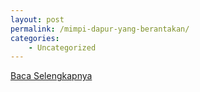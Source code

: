 ```yaml
---
layout: post
permalink: /mimpi-dapur-yang-berantakan/
categories:
    - Uncategorized
---
```


[Baca Selengkapnya](/08)